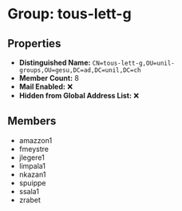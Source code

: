 # Group: tous-lett-g

## Properties

- **Distinguished Name:** `CN=tous-lett-g,OU=unil-groups,OU=gesu,DC=ad,DC=unil,DC=ch`
- **Member Count:** 8
- **Mail Enabled:** ❌
- **Hidden from Global Address List:** ❌

## Members

- amazzon1
- fmeystre
- jlegere1
- limpala1
- nkazan1
- spuippe
- ssala1
- zrabet
